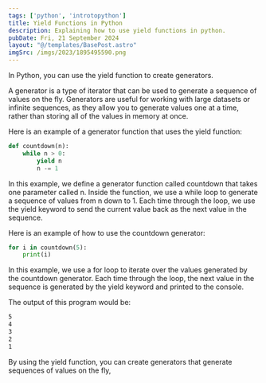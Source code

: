 ```yaml
---
tags: ['python', 'introtopython']
title: Yield Functions in Python
description: Explaining how to use yield functions in python.
pubDate: Fri, 21 September 2024
layout: "@/templates/BasePost.astro"
imgSrc: /imgs/2023/1895495590.png
---
```


In Python, you can use the yield function to create generators.

A generator is a type of iterator that can be used to generate a sequence of values on the fly. Generators are useful for working with large datasets or infinite sequences, as they allow you to generate values one at a time, rather than storing all of the values in memory at once.

Here is an example of a generator function that uses the yield function:

```python
def countdown(n):
    while n > 0:
        yield n
        n -= 1
```

In this example, we define a generator function called countdown that takes one parameter called n. Inside the function, we use a while loop to generate a sequence of values from n down to 1. Each time through the loop, we use the yield keyword to send the current value back as the next value in the sequence.

Here is an example of how to use the countdown generator:

```python
for i in countdown(5):
    print(i)
```

In this example, we use a for loop to iterate over the values generated by the countdown generator. Each time through the loop, the next value in the sequence is generated by the yield keyword and printed to the console.

The output of this program would be:

```bash
5
4
3
2
1
```

By using the yield function, you can create generators that generate sequences of values on the fly,